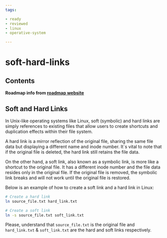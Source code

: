 ```yaml
---
tags:

- ready
- reviewed
- linux
- operative-system

---
```


# soft-hard-links

## Contents

__Roadmap info from [roadmap website](https://roadmap.sh/linux/working-with-files/soft-hard-links)__

## Soft and Hard Links

In Unix-like operating systems like Linux, soft (symbolic) and hard links are simply references to existing files that allow users to create shortcuts and duplication effects within their file system.

A hard link is a mirror reflection of the original file, sharing the same file data but displaying a different name and inode number. It`s vital to note that if the original file is deleted, the hard link still retains the file data.

On the other hand, a soft link, also known as a symbolic link, is more like a shortcut to the original file. It has a different inode number and the file data resides only in the original file. If the original file is removed, the symbolic link breaks and will not work until the original file is restored.

Below is an example of how to create a soft link and a hard link in Linux:

```bash
# Create a hard link
ln source_file.txt hard_link.txt

# Create a soft link
ln -s source_file.txt soft_link.txt

```

Please, understand that `source_file.txt` is the original file and `hard_link.txt` & `soft_link.txt` are the hard and soft links respectively.
